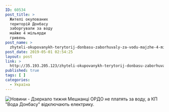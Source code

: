 ```yaml
---
ID: 60534
post_title: >
  Жителі окупованих
  територій Донбасу
  заборгували за воду
  майже 4 мільярди
  гривень
post_name: >
  zhyteli-okupovanykh-terytorij-donbasu-zaborhuvaly-za-vodu-majzhe-4-miliardy-hryven
post_date: 2019-05-01 02:54:25
layout: post
link: >
  http://35.193.205.123/zhyteli-okupovanykh-terytorij-donbasu-zaborhuvaly-za-vodu-majzhe-4-miliardy-hryven/
published: true
tags: [ ]
categories:
  - Україна
---
```

 <img src="https://image.zn.ua/media/images/645x426/Apr2019/227998.jpg" alt="Новини - Дзеркало тижня"/> Мешканці ОРДО не платять за воду, а КП "Вода Донбасу" відключають електрику. 